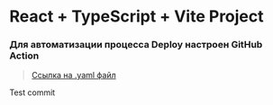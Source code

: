 # React + TypeScript + Vite Project

### Для автоматизации процесса Deploy настроен GitHub Action

> [Ссылка на .yaml файл](https://github.com/MypyMypy/MypyMypy.github.io/blob/main/.github/workflows/deploy.yaml)

Test commit